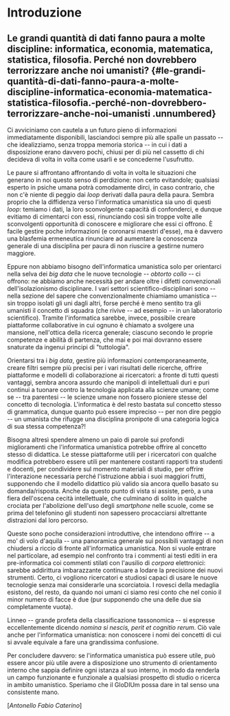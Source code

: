 Introduzione
============

Le grandi quantità di dati fanno paura a molte discipline: informatica, economia, matematica, statistica, filosofia. Perché non dovrebbero terrorizzare anche noi umanisti? {#le-grandi-quantità-di-dati-fanno-paura-a-molte-discipline-informatica-economia-matematica-statistica-filosofia.-perché-non-dovrebbero-terrorizzare-anche-noi-umanisti .unnumbered}
---------------------------------------------------------------------------------------------------------------------------------------------------------------------------

Ci avviciniamo con cautela a un futuro pieno di informazioni
immediatamente disponibili, lasciandoci sempre più alle spalle un
passato -- che idealizziamo, senza troppa memoria storica -- in cui i
dati a disposizione erano davvero pochi, chiusi per di più nel cassetto
di chi decideva di volta in volta come usarli e se concederne
l'usufrutto.

Le paure si affrontano affrontando di volta in volta le situazioni che
generano in noi questo senso di perdizione: non certo evitandole;
qualsiasi esperto in psiche umana potrà comodamente dirci, in caso
contrario, che non c'è niente di peggio dai *loop* derivati dalla paura
della paura. Sembra proprio che la diffidenza verso l'informatica
umanistica sia uno di questi *loop*: temiamo i dati, la loro
sconvolgente capacità di confonderci, e dunque evitiamo di cimentarci
con essi, rinunciando così sin troppe volte alle sconvolgenti
opportunità di conoscere e migliorare che essi ci offrono. È facile
gestire poche informazioni (e coronarsi maestri d'esse), ma è davvero
una blasfemia ermeneutica rinunciare ad aumentare la conoscenza generale
di una disciplina per paura di non riuscire a gestirne numero maggiore.

Eppure non abbiamo bisogno dell'informatica umanistica solo per
orientarci nella selva dei *big data* che le nuove tecnologie --
*obtorto collo* -- ci offrono: ne abbiamo anche necessità per andare
oltre i difetti convenzionali dell'isolazionismo disciplinare. I vari
settori scientifico-disciplinari sono -- nella sezione del sapere che
convenzionalmente chiamiamo umanistica -- sin troppo isolati gli uni
dagli altri, forse perché è meno sentito tra gli umanisti il concetto di
squadra (che rivive -- ad esempio -- in un laboratorio scientifico).
Tramite l'informatica sarebbe, invece, possibile creare piattaforme
collaborative in cui ognuno è chiamato a svolgere una mansione,
nell'ottica della ricerca generale; ciascuno secondo le proprie
competenze e abilità di partenza, che mai e poi mai dovranno essere
snaturate da ingenui principi di "tuttologia".

Orientarsi tra i *big data*, gestire più informazioni
contemporaneamente, creare filtri sempre più precisi per i vari
risultati delle ricerche, offrire piattaforme e modelli di
collaborazione ai ricercatori: a fronte di tutti questi vantaggi, sembra
ancora assurdo che manipoli di intellettuali duri e puri continui a
tuonare contro la tecnologia applicata alla scienze umane; come se --
tra parentesi -- le scienze umane non fossero pioniere stesse del
concetto di tecnologia. L'informatica è del resto bastata sul concetto
stesso di grammatica, dunque quanto può essere impreciso -- per non dire
peggio -- un umanista che rifugge una disciplina pronipote di una
categoria logica di sua stessa competenza?!

Bisogna altresì spendere almeno un paio di parole sui profondi
miglioramenti che l'informatica umanistica potrebbe offrire al concetto
stesso di didattica. Le stesse piattaforme utili per i ricercatori con
qualche modifica potrebbero essere utili per mantenere costanti rapporti
tra studenti e docenti, per condividere sul momento materiali di studio,
per offrire l'interazione necessaria perché l'istruzione abbia i suoi
maggiori frutti, supponendo che il modello didattico più valido sia
ancora quello basato su domanda/risposta. Anche da questo punto di vista
si assiste, però, a una fiera dell'oscena cecità intellettuale, che
culminano di solito in qualche crociata per l'abolizione dell'uso degli
*smartphone* nelle scuole, come se prima del telefonino gli studenti non
sapessero procacciarsi altrettante distrazioni dal loro percorso.

Queste sono poche considerazioni introduttive, che intendono offrire --
a mo' di volo d'aquila -- una panoramica generale sui possibili vantaggi
di non chiudersi a riccio di fronte all'informatica umanistica. Non si
vuole entrare nel particolare, ad esempio nel confronto tra i commenti
ai testi editi in era pre-informatica coi commenti stilati con l'ausilio
di *corpora* elettronici: sarebbe addirittura imbarazzante continuare a
lodare la precisione dei nuovi strumenti. Certo, ci vogliono ricercatori
e studiosi capaci di usare le nuove tecnologie senza mai considerarle
una scorciatoia. I rovesci della medaglia esistono, del resto, da quando
noi umani ci siamo resi conto che nel conio il minor numero di facce è
due (pur supponendo che una delle due sia completamente vuota).

Linneo -- grande profeta della classificazione tassonomica -- si
espresse eccellentemente dicendo *nomina si nescis, perit et cognitio
rerum*. Ciò vale anche per l'informatica umanistica: non conoscere i
nomi dei concetti di cui si avvale equivale a fare una grandissima
confusione.

Per concludere davvero: se l'informatica umanistica può essere utile,
può essere ancor più utile avere a disposizione uno strumento di
orientamento interno che sappia definire ogni istanza al suo interno, in
modo da renderla un campo funzionante e funzionale a qualsiasi prospetto
di studio o ricerca in ambito umanistico. Speriamo che il GloDIUm possa
dare in tal senso una consistente mano.

\[*Antonello Fabio Caterino*\]
